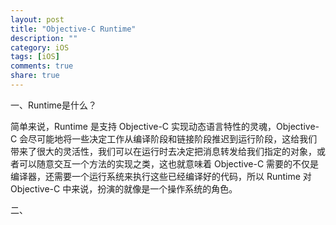 ```yaml
---
layout: post   
title: "Objective-C Runtime"  
description: ""  
category: iOS  
tags: [iOS] 
comments: true 
share: true
---
```


一、Runtime是什么？

简单来说，Runtime 是支持 Objective-C 实现动态语言特性的灵魂，Objective-C 会尽可能地将一些决定工作从编译阶段和链接阶段推迟到运行阶段，这给我们带来了很大的灵活性，我们可以在运行时去决定把消息转发给我们指定的对象，或者可以随意交互一个方法的实现之类，这也就意味着 Objective-C 需要的不仅是编译器，还需要一个运行系统来执行这些已经编译好的代码，所以 Runtime 对 Objective-C 中来说，扮演的就像是一个操作系统的角色。

二、